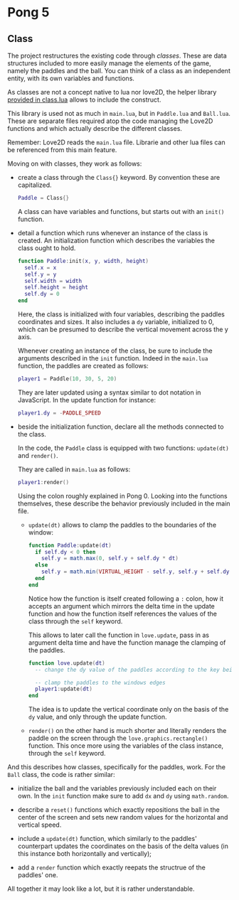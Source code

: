 # Pong 5

## Class

The project restructures the existing code through _classes_. These are data structures included to more easily manage the elements of the game, namely the paddles and the ball. You can think of a class as an independent entity, with its own variables and functions.

As classes are not a concept native to lua nor love2D, the helper library [provided in class.lua](https://github.com/vrld/hump/blob/master/class.lua) allows to include the construct.

This library is used not as much in `main.lua`, but in `Paddle.lua` and `Ball.lua`. These are separate files required atop the code managing the Love2D functions and which actually describe the different classes.

Remember: Love2D reads the `main.lua` file. Librarie and other lua files can be referenced from this main feature.

Moving on with classes, they work as follows:

- create a class through the `Class{}` keyword. By convention these are capitalized.

  ```lua
  Paddle = Class{}
  ```

  A class can have variables and functions, but starts out with an `init()` function.

- detail a function which runs whenever an instance of the class is created. An initialization function which describes the variables the class ought to hold.

  ```lua
  function Paddle:init(x, y, width, height)
    self.x = x
    self.y = y
    self.width = width
    self.height = height
    self.dy = 0
  end
  ```

  Here, the class is initialized with four variables, describing the paddles coordinates and sizes. It also includes a `dy` variable, initialized to 0, which can be presumed to describe the vertical movement across the y axis.

  Whenever creating an instance of the class, be sure to include the arguments described in the `init` function. Indeed in the `main.lua` function, the paddles are created as follows:

  ```lua
  player1 = Paddle(10, 30, 5, 20)
  ```

  They are later updated using a syntax similar to dot notation in JavaScript. In the update function for instance:

  ```lua
  player1.dy = -PADDLE_SPEED
  ```

- beside the initialization function, declare all the methods connected to the class.

  In the code, the `Paddle` class is equipped with two functions: `update(dt)` and `render()`.

  They are called in `main.lua` as follows:

  ```lua
  player1:render()
  ```

  Using the colon roughly explained in Pong 0. Looking into the functions themselves, these describe the behavior previously included in the main file.

  - `update(dt)` allows to clamp the paddles to the boundaries of the window:

    ```lua
    function Paddle:update(dt)
      if self.dy < 0 then
        self.y = math.max(0, self.y + self.dy * dt)
      else
        self.y = math.min(VIRTUAL_HEIGHT - self.y, self.y + self.dy * dt)
      end
    end
    ```

    Notice how the function is itself created following a `:` colon, how it accepts an argument which mirrors the delta time in the update function and how the function itself references the values of the class through the `self` keyword.

    This allows to later call the function in `love.update`, pass in as argument delta time and have the function manage the clamping of the paddles.

    ```lua
    function love.update(dt)
      -- change the dy value of the paddles according to the key being pressed

      -- clamp the paddles to the windows edges
      player1:update(dt)
    end
    ```

    The idea is to update the vertical coordinate only on the basis of the `dy` value, and only through the update function.

  - `render()` on the other hand is much shorter and literally renders the paddle on the screen through the `love.graphics.rectangle()` function. This once more using the variables of the class instance, through the `self` keyword.

And this describes how classes, specifically for the paddles, work. For the `Ball` class, the code is rather similar:

- initialize the ball and the variables previously included each on their own. In the `init` function make sure to add `dx` and `dy` using `math.random`.

- describe a `reset()` functions which exactly repositions the ball in the center of the screen and sets new random values for the horizontal and vertical speed.

- include a `update(dt)` function, which similarly to the paddles' counterpart updates the coordinates on the basis of the delta values (in this instance both horizontally and vertically);

- add a `render` function which exactly reepats the structrue of the paddles' one.

All together it may look like a lot, but it is rather understandable.
